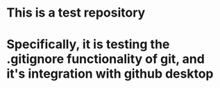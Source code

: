 # This is a test repository
# Specifically, it is testing the .gitignore functionality of git, and it's integration with github desktop
